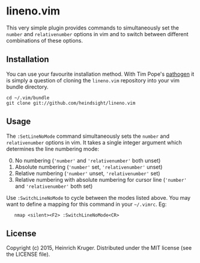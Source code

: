 # lineno.vim

This very simple plugin provides commands to simultaneously set the `number`
and `relativenumber` options in vim and to switch between different
combinations of these options.

## Installation

You can use your favourite installation method. With Tim Pope's
[pathogen](https://github.com/tpope/vim-pathogen) it is simply a question of
cloning the `lineno.vim` repository into your vim bundle directory.

    cd ~/.vim/bundle
    git clone git://github.com/heindsight/lineno.vim

## Usage

The `:SetLineNoMode` command simultaneously sets the `number` and
`relativenumber` options in vim. It takes a single integer argument which
determines the line numbering mode:

0. No numbering (`'number'` and `'relativenumber'` both unset)
1. Absolute numbering (`'number'` set, `'relativenumber'` unset)
2. Relative numbering (`'number'` unset, `'relativenumber'` set)
3. Relative numbering with absolute numbering for cursor line (`'number'` and
   `'relativenumber'` both set)

Use `:SwitchLineNoMode` to cycle between the modes listed above.  You may want
to define a mapping for this command in your `~/.vimrc`. Eg:

```vim
   nmap <silent><F2> :SwitchLineNoMode<CR>
```

## License

Copyright (c) 2015, Heinrich Kruger. Distributed under the MIT license (see the
LICENSE file).
